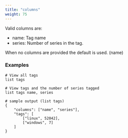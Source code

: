 ```yaml
---
title: "columns"
weight: 75
---
```


Valid columns are:

- name: Tag name
- series: Number of series in the tag.

When no columns are provided the default is used. (name)

### Examples

	# View all tags
	list tags

	# View tags and the number of series tagged
	list tags name, series

	# sample output (list tags)
	{
		"columns": ["name", "series"],
		"tags": [
			["linux", 52042],
			["windows", 7]
        ]
    }
